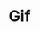 ---
ee_id: '28'
site: '1'
type: '2'
url: 2006-019-handmadegif
title: Gif
year: '2006'
display_year: '2006'
medium: 'Pen on paper. '
dims:
pitch: "​Gif file written by hand. "
ps: "<p>​Handmade Gif is a Gif file I wrote by hand in binary. This of course is pointless,
  but I chose to do this as an exercise in order to familiarize myself with the basics
  of compression for no reason other then I wondered how it worked. Since Gif was
  the oldest common compression format, I picked it first. And because I was writing
  it by hand I picked a really small and easy one to do, which was a 2 pixel wide
  by 2 pixel high square. Black, White, on top of White, Black. U can see it re-sized
  above (the grey sections are aliasing which are not included in the oriignal, ...
  I swear!, download it and check it out. :) \n<p>Gif Code Explanation\n\n<p>header:
  474946383961\n\n<p>image map size: 0200 0200\n\n<p>global color flag, not sorted,
  1 bit per color, size of color table 2: 80\n\n<p>no background (unused): 00\n\n<p>no
  pixel aspect ratio: 00\n\n<p>black: 000000\n\n<p>white: FFFFFF\n\n<p>image separator:
  2C\n\n<p>image distance from l / r in image map: 0000 0000\n\n<p>image size: 0200
  0200\n\n<p>non interlaced, and no local colors (not sorted and no size): 00\n\n<p>size
  of LZW code chunks (=3): 02\n\n<p>length of LZW code section: 03\n\n<p>LWZ code:
  448202\n\n<p>next LZW code size: 00\n\n<p>end of file: 3B\n\n<p>It is a 2 by 2 black
  and white checker GIF…\n\n<p>BW WB"
live_url:
related:
youtube:
related_code:
imgs: Gif_2006_019_full-2-database_qqq.jpg,cory_arcangel_gif.gif
subheading:
download:
add_credit:
add_credits:
commission:
layout: things-i-made
---